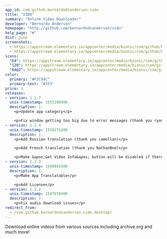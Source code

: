```yaml
---
app_id: com.github.bernardodsanderson.vido
title: "VIDO"
summary: "Online Video Downloader"
developer: "Bernardo Anderson"
homepage: "http://github.com/bernardodsanderson/vido"
help_page: "#"
dist: juno
screenshots:
  - https://appstream.elementary.io/appcenter/media/bionic/com/github/bernardodsanderson.vido/2D39DB6BF8D30D812860C0072F0F96CD/screenshots/image-1_orig.png
  - https://appstream.elementary.io/appcenter/media/bionic/com/github/bernardodsanderson.vido/2D39DB6BF8D30D812860C0072F0F96CD/screenshots/image-2_orig.png
icons:
  "64": https://appstream.elementary.io/appcenter/media/bionic/com/github/bernardodsanderson.vido/2D39DB6BF8D30D812860C0072F0F96CD/icons/64x64/com.github.bernardodsanderson.vido_com.github.bernardodsanderson.vido.png
  "128": https://appstream.elementary.io/appcenter/media/bionic/com/github/bernardodsanderson.vido/2D39DB6BF8D30D812860C0072F0F96CD/icons/128x128/com.github.bernardodsanderson.vido_com.github.bernardodsanderson.vido.png
  "64@2": https://appstream.elementary.io/appcenter/media/bionic/com/github/bernardodsanderson.vido/2D39DB6BF8D30D812860C0072F0F96CD/icons/64x64@2/com.github.bernardodsanderson.vido_com.github.bernardodsanderson.vido.png
color:
  primary: "#F2C94C"
  primary-text: "#333"
price: 1
releases:
- version: 1.2.7
  unix-timestamp: 1551398400
  description: |-
    <p>Update app category</p>

    <p>Fix window getting too big due to error messages (thank you ryonakano)</p>
- version: 1.2.4
  unix-timestamp: 1550275200
  description: |-
    <p>Add Russian translation (thank you camellan)</p>

    <p>Add French translation (thank you NathanBnm)</p>

    <p>Make &apos;Get Video Info&apos; button will be disabled if there&apos;s no url (thank you ryonakano)</p>
- version: 1.2.3
  unix-timestamp: 1549843200
  description: |-
    <p>Make App Translatable</p>

    <p>Add License</p>
- version: 1.2.2
  unix-timestamp: 1547078400
  description: |-
    <p>Fix audio download issues</p>
redirect_from:
  - /com.github.bernardodsanderson.vido.desktop/
---
```


<p>Download online videos from various sources including archive.org and much more!</p>